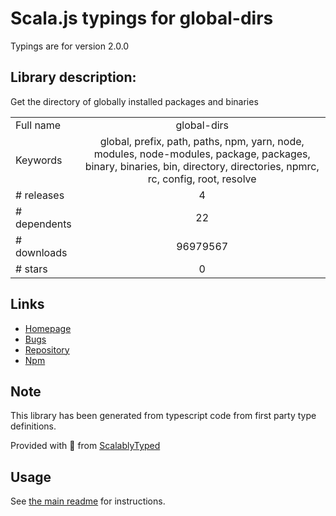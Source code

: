 
# Scala.js typings for global-dirs

Typings are for version 2.0.0

## Library description:
Get the directory of globally installed packages and binaries

|                    |                 |
| ------------------ | :-------------: |
| Full name          | global-dirs |
| Keywords           | global, prefix, path, paths, npm, yarn, node, modules, node-modules, package, packages, binary, binaries, bin, directory, directories, npmrc, rc, config, root, resolve |
| # releases         | 4 |
| # dependents       | 22 |
| # downloads        | 96979567 |
| # stars            | 0 |

## Links
- [Homepage](https://github.com/sindresorhus/global-dirs#readme)
- [Bugs](https://github.com/sindresorhus/global-dirs/issues)
- [Repository](https://github.com/sindresorhus/global-dirs)
- [Npm](https://www.npmjs.com/package/global-dirs)
    


## Note
This library has been generated from typescript code from first party type definitions.

Provided with :purple_heart: from [ScalablyTyped](https://github.com/oyvindberg/ScalablyTyped)

## Usage
See [the main readme](../../readme.md) for instructions.


